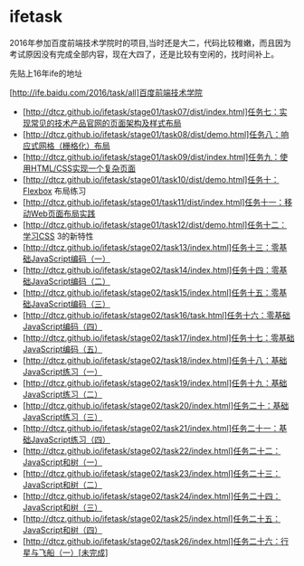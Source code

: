 # ifetask

2016年参加百度前端技术学院时的项目,当时还是大二，代码比较稚嫩，而且因为考试原因没有完成全部内容，现在大四了，还是比较有空闲的，找时间补上。

先贴上16年ife的地址

[http://ife.baidu.com/2016/task/all]百度前端技术学院

- [http://dtcz.github.io/ifetask/stage01/task07/dist/index.html]任务七：实现常见的技术产品官网的页面架构及样式布局
- [http://dtcz.github.io/ifetask/stage01/task08/dist/demo.html]任务八：响应式网格（栅格化）布局
- [http://dtcz.github.io/ifetask/stage01/task09/dist/index.html]任务九：使用HTML/CSS实现一个复杂页面
- [http://dtcz.github.io/ifetask/stage01/task10/dist/demo.html]任务十：Flexbox 布局练习
- [http://dtcz.github.io/ifetask/stage01/task11/dist/index.html]任务十一：移动Web页面布局实践
- [http://dtcz.github.io/ifetask/stage01/task12/dist/demo.html]任务十二：学习CSS 3的新特性
- [http://dtcz.github.io/ifetask/stage02/task13/index.html]任务十三：零基础JavaScript编码（一）
- [http://dtcz.github.io/ifetask/stage02/task14/index.html]任务十四：零基础JavaScript编码（二）
- [http://dtcz.github.io/ifetask/stage02/task15/index.html]任务十五：零基础JavaScript编码（三）
- [http://dtcz.github.io/ifetask/stage02/task16/task.html]任务十六：零基础JavaScript编码（四）
- [http://dtcz.github.io/ifetask/stage02/task17/index.html]任务十七：零基础JavaScript编码（五）
- [http://dtcz.github.io/ifetask/stage02/task18/index.html]任务十八：基础JavaScript练习（一）
- [http://dtcz.github.io/ifetask/stage02/task19/index.html]任务十九：基础JavaScript练习（二）
- [http://dtcz.github.io/ifetask/stage02/task20/index.html]任务二十：基础JavaScript练习（三）
- [http://dtcz.github.io/ifetask/stage02/task21/index.html]任务二十一：基础JavaScript练习（四）
- [http://dtcz.github.io/ifetask/stage02/task22/index.html]任务二十二：JavaScript和树（一）
- [http://dtcz.github.io/ifetask/stage02/task23/index.html]任务二十三：JavaScript和树（二）
- [http://dtcz.github.io/ifetask/stage02/task24/index.html]任务二十四：JavaScript和树（三）
- [http://dtcz.github.io/ifetask/stage02/task25/index.html]任务二十五：JavaScript和树（四）
- [http://dtcz.github.io/ifetask/stage02/task26/index.html]任务二十六：行星与飞船（一）[未完成]
